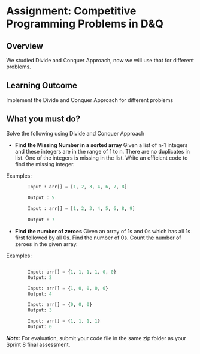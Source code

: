
# Assignment: Competitive Programming Problems in D&Q
## Overview

We studied Divide and Conquer Approach, now we will use that for different problems.

## Learning Outcome

Implement the Divide and Conquer Approach for different problems

## What you must do?

Solve the following using Divide and Conquer Approach

- **Find the Missing Number in a sorted array**
Given a list of n-1 integers and these integers are in the range of 1 to n. There are no duplicates in list. One of the integers is missing in the list. Write an efficient code to find the missing integer.

Examples:

```python
		Input : arr[] = [1, 2, 3, 4, 6, 7, 8]
	
		Output : 5

		Input : arr[] = [1, 2, 3, 4, 5, 6, 8, 9]
	
		Output : 7
```
- **Find the number of zeroes**
Given an array of 1s and 0s which has all 1s first followed by all 0s. Find the number of 0s. Count the number of zeroes in the given array.

Examples:
```python

		Input: arr[] = {1, 1, 1, 1, 0, 0}
		Output: 2

		Input: arr[] = {1, 0, 0, 0, 0}
		Output: 4

		Input: arr[] = {0, 0, 0}
		Output: 3

		Input: arr[] = {1, 1, 1, 1}
		Output: 0
```

***Note:*** For evaluation, submit your code file in the same zip folder as your Sprint 8 final assessment.
